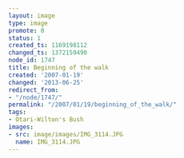 ```yaml
---
layout: image
type: image
promote: 0
status: 1
created_ts: 1169198112
changed_ts: 1372159490
node_id: 1747
title: Beginning of the walk
created: '2007-01-19'
changed: '2013-06-25'
redirect_from:
- "/node/1747/"
permalink: "/2007/01/19/beginning_of_the_walk/"
tags:
- Otari-Wilton's Bush
images:
- src: image/images/IMG_3114.JPG
  name: IMG_3114.JPG
---
```


